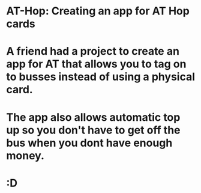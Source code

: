 # AT-Hop: Creating an app for AT Hop cards

# A friend had a project to create an app for AT that allows you to tag on to busses instead of using a physical card.
# The app also allows automatic top up so you don't have to get off the bus when you dont have enough money.
# :D
